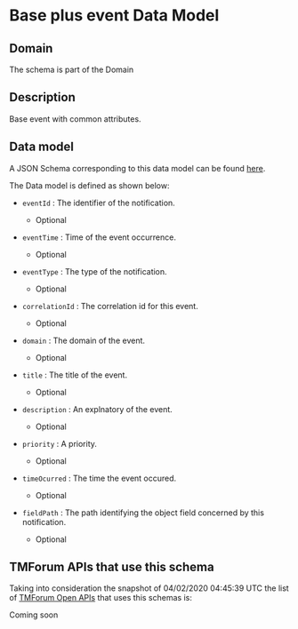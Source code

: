 # Base plus event Data Model

## Domain

The  schema is part of the  Domain

## Description

Base event with common attributes.

## Data model

A JSON Schema corresponding to this data model can be found
[here](https://github.com/tmforum-rand/schemas/blob/candidates/Common/BasePlusEvent.schema.json).

The Data model is defined as shown below:
- `eventId` : The identifier of the notification.

  - Optional

- `eventTime` : Time of the event occurrence.

  - Optional

- `eventType` : The type of the notification.

  - Optional

- `correlationId` : The correlation id for this event.

  - Optional

- `domain` : The domain of the event.

  - Optional

- `title` : The title of the event.

  - Optional

- `description` : An explnatory of the event.

  - Optional

- `priority` : A priority.

  - Optional

- `timeOcurred` : The time the event occured.

  - Optional

- `fieldPath` : The path identifying the object field concerned by this notification.

  - Optional





## TMForum APIs that use this schema

Taking into consideration the snapshot of 04/02/2020 04:45:39 UTC the list of [TMForum Open APIs](https://www.tmforum.org/open-apis/) that uses this schemas is:

Coming soon
